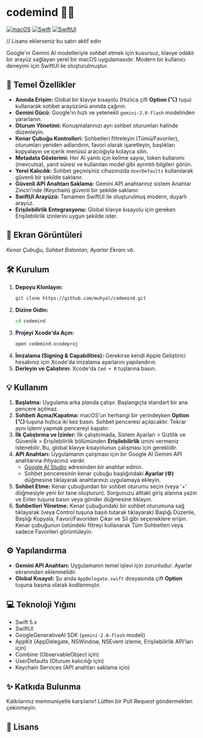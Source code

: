 # codemind 🧠✨

[![macOS](https://img.shields.io/badge/macOS-14.0%2B-blue)](https://www.apple.com/macos)
[![Swift](https://img.shields.io/badge/Swift-5.x-orange.svg)](https://swift.org)
[![SwiftUI](https://img.shields.io/badge/SwiftUI-Modern-green.svg)](https://developer.apple.com/xcode/swiftui/)
<!-- [![License: MIT](https://img.shields.io/badge/License-MIT-yellow.svg)](https://opensource.org/licenses/MIT) --> // Lisans eklerseniz bu satırı aktif edin

Google'ın Gemini AI modelleriyle sohbet etmek için kusursuz, klavye odaklı bir arayüz sağlayan yerel bir macOS uygulamasıdır. Modern bir kullanıcı deneyimi için SwiftUI ile oluşturulmuştur.

## 🚀 Temel Özellikler

*   **Anında Erişim:** Global bir klavye kısayolu (Hızlıca çift **Option (⌥)** tuşu) kullanarak sohbet arayüzünü anında çağırın.
*   **Gemini Gücü:** Google'ın hızlı ve yetenekli `gemini-2.0-flash` modelinden yararlanın.
*   **Oturum Yönetimi:** Konuşmalarınızı ayrı sohbet oturumları halinde düzenleyin.
*   **Kenar Çubuğu Kontrolleri:** Sohbetleri filtreleyin (Tümü/Favoriler), oturumları yeniden adlandırın, favori olarak işaretleyin, başlıkları kopyalayın ve içerik menüsü aracılığıyla kolayca silin.
*   **Metadata Gösterimi:** Her AI yanıtı için kelime sayısı, token kullanımı (mevcutsa), yanıt süresi ve kullanılan model gibi ayrıntılı bilgileri görün.
*   **Yerel Kalıcılık:** Sohbet geçmişiniz cihazınızda `UserDefaults` kullanılarak güvenli bir şekilde saklanır.
*   **Güvenli API Anahtarı Saklama:** Gemini API anahtarınız sistem Anahtar Zinciri'nde (Keychain) güvenli bir şekilde saklanır.
*   **SwiftUI Arayüzü:** Tamamen SwiftUI ile oluşturulmuş modern, duyarlı arayüz.
*   **Erişilebilirlik Entegrasyonu:** Global klavye kısayolu için gereken Erişilebilirlik izinlerini uygun şekilde ister.

## 📸 Ekran Görüntüleri

<!-- Uygulamanın arayüzünü gösteren ekran görüntüleri veya GIF'ler ekleyin -->
*Kenar Çubuğu, Sohbet Balonları, Ayarlar Ekranı vb.*

## 🛠️ Kurulum

1.  **Depoyu Klonlayın:**
    ```bash
    git clone https://github.com/muhyal/codemind.git
    ```
2.  **Dizine Gidin:**
    ```bash
    cd codemind
    ```
3.  **Projeyi Xcode'da Açın:**
    ```bash
    open codemind.xcodeproj
    ```
4.  **İmzalama (Signing & Capabilities):** Gerekirse kendi Apple Geliştirici hesabınız için Xcode'da imzalama ayarlarını yapılandırın.
5.  **Derleyin ve Çalıştırın:** Xcode'da `Cmd + R` tuşlarına basın.

## 💡 Kullanım

1.  **Başlatma:** Uygulama arka planda çalışır. Başlangıçta standart bir ana pencere açılmaz.
2.  **Sohbeti Açma/Kapatma:** macOS'un herhangi bir yerindeyken **Option (⌥)** tuşuna hızlıca iki kez basın. Sohbet penceresi açılacaktır. Tekrar aynı işlemi yapmak pencereyi kapatır.
3.  **İlk Çalıştırma ve İzinler:** İlk çalıştırmada, Sistem Ayarları > Gizlilik ve Güvenlik > Erişilebilirlik bölümünden **Erişilebilirlik** iznini vermeniz istenebilir. Bu, global klavye kısayolunun çalışması için gereklidir.
4.  **API Anahtarı:** Uygulamanın çalışması için bir Google AI Gemini API anahtarına ihtiyacınız vardır.
    *   [Google AI Studio](https://aistudio.google.com/app/apikey) adresinden bir anahtar edinin.
    *   Sohbet penceresinin kenar çubuğu başlığındaki **Ayarlar (⚙️)** düğmesine tıklayarak anahtarınızı uygulamaya ekleyin.
5.  **Sohbet Etme:** Kenar çubuğundan bir sohbet oturumu seçin (veya '+' düğmesiyle yeni bir tane oluşturun). Sorgunuzu alttaki giriş alanına yazın ve Enter tuşuna basın veya gönder düğmesine tıklayın.
6.  **Sohbetleri Yönetme:** Kenar çubuğundaki bir sohbet oturumuna sağ tıklayarak (veya Control tuşuna basılı tutarak tıklayarak) Başlığı Düzenle, Başlığı Kopyala, Favori/Favoriden Çıkar ve Sil gibi seçeneklere erişin. Kenar çubuğunun üstündeki filtreyi kullanarak Tüm Sohbetleri veya sadece Favorileri görüntüleyin.

## ⚙️ Yapılandırma

*   **Gemini API Anahtarı:** Uygulamanın temel işlevi için zorunludur. Ayarlar ekranından eklenmelidir.
*   **Global Kısayol:** Şu anda `AppDelegate.swift` dosyasında çift **Option** tuşuna basma olarak kodlanmıştır.

## 💻 Teknoloji Yığını

*   Swift 5.x
*   SwiftUI
*   GoogleGenerativeAI SDK (`gemini-2.0-flash` modeli)
*   AppKit (AppDelegate, NSWindow, NSEvent izleme, Erişilebilirlik API'ları için)
*   Combine (ObservableObject için)
*   UserDefaults (Oturum kalıcılığı için)
*   Keychain Services (API anahtarı saklama için)

## ✨ Katkıda Bulunma

Katkılarınız memnuniyetle karşılanır! Lütfen bir Pull Request göndermekten çekinmeyin.

## 📄 Lisans

<!-- Projenizin lisansını buraya belirtin (Örn: MIT License) --> 